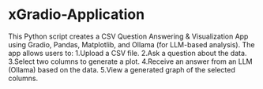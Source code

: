 # xGradio-Application

This Python script creates a CSV Question Answering & Visualization App using Gradio, Pandas, Matplotlib, and Ollama (for LLM-based analysis). The app allows users to:
  1.Upload a CSV file.
  2.Ask a question about the data.
  3.Select two columns to generate a plot.
  4.Receive an answer from an LLM (Ollama) based on the data.
  5.View a generated graph of the selected columns.
